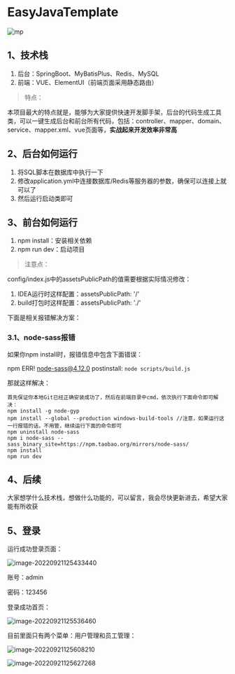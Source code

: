 # EasyJavaTemplate

![mp](images/mp.png)

## 1、技术栈

1. 后台：SpringBoot、MyBatisPlus、Redis、MySQL
2. 前端：VUE、ElementUI（前端页面采用静态路由）

> 特点：

本项目最大的特点就是，能够为大家提供快速开发脚手架，后台的代码生成工具类，可以一键生成后台和前台所有代码，包括：controller、mapper、domain、service、mapper.xml、vue页面等，**实战起来开发效率非常高**

## 2、后台如何运行

1. 将SQL脚本在数据库中执行一下
2. 修改application.yml中连接数据库/Redis等服务器的参数，确保可以连接上就可以了
3. 然后运行启动类即可

## 3、前台如何运行

1. npm install：安装相关依赖
2. npm run dev：启动项目

> 注意点：

config/index.js中的assetsPublicPath的值需要根据实际情况修改：

1. IDEA运行时这样配置：assetsPublicPath: '/'
2. build打包时这样配置：assetsPublicPath: './'



下面是相关报错解决方案：

### 3.1、node-sass报错

如果你npm install时，报错信息中包含下面错误：

npm ERR! node-sass@4.12.0 postinstall: `node scripts/build.js`

那就这样解决：

```
首先保证你本地Git已经正确安装成功了，然后在前端目录中cmd，依次执行下面命令即可解决：
npm install -g node-gyp
npm install --global --production windows-build-tools //注意，如果运行这一行报错的话，不用管，继续运行下面的命令即可
npm uninstall node-sass
npm i node-sass --sass_binary_site=https://npm.taobao.org/mirrors/node-sass/
npm install
npm run dev
```



## 4、后续

大家想学什么技术栈，想做什么功能的，可以留言，我会尽快更新进去，希望大家能有所收获

## 5、登录

运行成功登录页面：

![image-20220921125433440](images/image-20220921125433440.png)

账号：admin

密码：123456

登录成功首页：

![image-20220921125536460](images/image-20220921125536460.png)

目前里面只有两个菜单：用户管理和员工管理：

![image-20220921125608210](images/image-20220921125608210.png)

![image-20220921125627268](images/image-20220921125627268.png)
